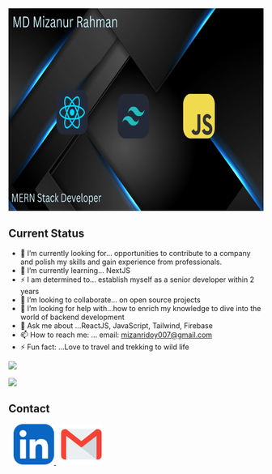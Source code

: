 <a href="https://www.linkedin.com/in/mizanur-rahman-ridoy/">
  <img src="https://raw.githubusercontent.com/mizanur-007/mizanur-007/main/images/Black%20and%20Pink%20Gradient%20Motivational%20Quote%20Desktop%20Wallpaper.png" alt="An old rock in the desert" title="Shiprock, New Mexico by Beau Rogers" height="400" width='800'>
</a>


## Current Status
- 🔭 I’m currently looking for... opportunities to contribute to a company and polish my skills and gain experience from professionals.
- 🌱 I’m currently learning... NextJS
- ⚡ I am determined to... establish myself as a senior developer within 2 years 
- 👯 I’m looking to collaborate... on open source projects
- 🤔 I’m looking for help with...how to enrich my knowledge to dive into the world of backend development
- 💬 Ask me about ...ReactJS, JavaScript, Tailwind, Firebase
- 📫 How to reach me: ... email: mizanridoy007@gmail.com
- ⚡ Fun fact: ...Love to travel and trekking to wild life


![](http://github-profile-summary-cards.vercel.app/api/cards/profile-details?username=mizanur-007&theme=2077)

![](http://github-profile-summary-cards.vercel.app/api/cards/most-commit-language?username=mizanur-007&theme=2077)


## Contact

<a  href="https://www.linkedin.com/in/mizanur-rahman-ridoy/">
  <img style='margin-left: 10px' src="https://raw.githubusercontent.com/mizanur-007/mizanur-007/main/images/LinkedIn.jpg" alt="An old rock in the desert" title="Shiprock, New Mexico by Beau Rogers" height="80" width='80'>
</a>
<a  href="mailto:mizanridoy007@gmail.com">
  <img style='margin-left: 10px' src="https://raw.githubusercontent.com/mizanur-007/mizanur-007/main/images/gmail.png" alt="An old rock in the desert" title="Shiprock, New Mexico by Beau Rogers" height="80" width='80'>
</a>



